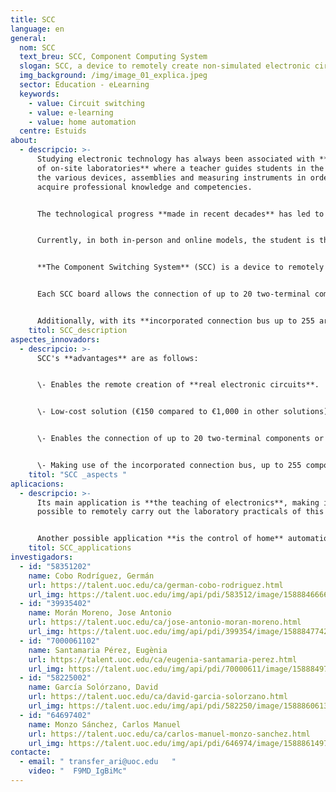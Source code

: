 ```yaml
---
title: SCC
language: en
general:
  nom: SCC
  text_breu: SCC, Component Computing System
  slogan: SCC, a device to remotely create non-simulated electronic circuits.
  img_background: /img/image_01_explica.jpeg
  sector: Education - eLearning
  keywords:
    - value: Circuit switching
    - value: e-learning
    - value: home automation
  centre: Estuids
about:
  - descripcio: >-
      Studying electronic technology has always been associated with **the use
      of on-site laboratories** where a teacher guides students in the use of
      the various devices, assemblies and measuring instruments in order to
      acquire professional knowledge and competencies.


      The technological progress **made in recent decades** has led to significant changes in pedagogical teaching-learning models, opening the door to the virtual (or distance) teaching of technological competencies, including those in the field of electronics. 


      Currently, in both in-person and online models, the student is the fundamental pillar of the teaching-learning process and it is essential to **provide new tools** for the acquisition of these competencies. Consequently, there is a need for a device that at least partially solves the aforementioned problems. 


      **The Component Switching System** (SCC) is a device to remotely create real (not simulated) electronic circuits that has been designed to address the limitations of current products, such as Visir. SCC aims to be a tool for the dynamic choice of electronic elements to create a circuit at low cost, given that the cost of each SCC board is approximately €150, while for other solutions it may be around €1,000. 


      Each SCC board allows the connection of up to 20 two-terminal components or up to 10 three-terminal components to a standard PC without any additional machinery and without any specific equipment, such as National Instruments. 


      Additionally, with its **incorporated connection bus up to 255 arrays** can be connected. It is also easy to use, as it is only necessary to place the components in the array, without having to directly wire them up.
    titol: SCC_description 
aspectes_innovadors:
  - descripcio: >-
      SCC's **advantages** are as follows: 


      \- Enables the remote creation of **real electronic circuits**. 


      \- Low-cost solution (€150 compared to €1,000 in other solutions). 


      \- Enables the connection of up to 20 two-terminal components or up to 10 three-terminal components **without any additional machinery**.


      \- Making use of the incorporated connection bus, up to 255 component arrays can be connected.
    titol: "SCC _aspects "
aplicacions:
  - descripcio: >-
      Its main application is **the teaching of electronics**, making it
      possible to remotely carry out the laboratory practicals of this subject. 


      Another possible application **is the control of home** automation devices.
    titol: SCC_applications
investigadors:
  - id: "58351202"
    name: Cobo Rodríguez, Germán
    url: https://talent.uoc.edu/ca/german-cobo-rodriguez.html
    url_img: https://talent.uoc.edu/img/api/pdi/583512/image/1588846666246
  - id: "39935402"
    name: Morán Moreno, Jose Antonio
    url: https://talent.uoc.edu/ca/jose-antonio-moran-moreno.html
    url_img: https://talent.uoc.edu/img/api/pdi/399354/image/1588847742038
  - id: "7000061102"
    name: Santamaria Pérez, Eugènia
    url: https://talent.uoc.edu/ca/eugenia-santamaria-perez.html
    url_img: https://talent.uoc.edu/img/api/pdi/70000611/image/1588849761330
  - id: "58225002"
    name: García Solórzano, David
    url: https://talent.uoc.edu/ca/david-garcia-solorzano.html
    url_img: https://talent.uoc.edu/img/api/pdi/582250/image/1588860613822
  - id: "64697402"
    name: Monzo Sánchez, Carlos Manuel
    url: https://talent.uoc.edu/ca/carlos-manuel-monzo-sanchez.html
    url_img: https://talent.uoc.edu/img/api/pdi/646974/image/1588861497239
contacte:
  - email: " transfer_ari@uoc.edu   "
    video: "  F9MD_IgBiMc"
---
```

